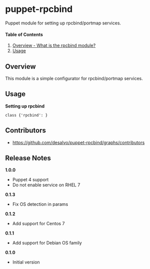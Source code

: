 puppet-rpcbind
======

Puppet module for setting up rpcbind/portmap services.

#### Table of Contents
1. [Overview - What is the rpcbind module?](#overview)
2. [Usage](#usage)

Overview
--------

This module is a simple configurator for rpcbind/portmap services.

Usage
-----

**Setting up rpcbind**

```rpcbind
class {'rpcbind': }
```

Contributors
------------

* https://github.com/desalvo/puppet-rpcbind/graphs/contributors

Release Notes
-------------

**1.0.0**

* Puppet 4 support
* Do not enable service on RHEL 7

**0.1.3**

* Fix OS detection in params

**0.1.2**

* Add support for Centos 7

**0.1.1**

* Add support for Debian OS family

**0.1.0**

* Initial version
